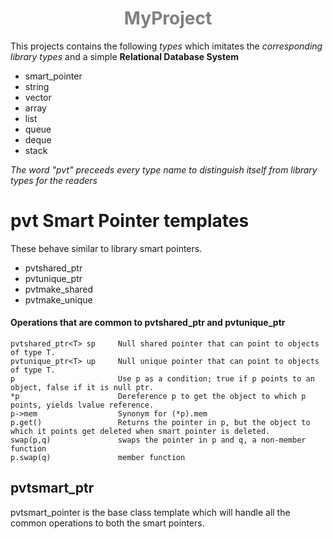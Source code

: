 <h1 style = "text-align : center; color : grey">MyProject</h1>

This projects contains the following *types* which imitates the *corresponding library types* and a simple **Relational Database System**
* smart_pointer
* string
* vector
* array
* list
* queue
* deque
* stack

*The word "pvt" preceeds every type name to distinguish itself from library types for the readers*

# pvt Smart Pointer templates 
These behave similar to library smart pointers.
* pvtshared_ptr 
* pvtunique_ptr
* pvtmake_shared
* pvtmake_unique

#### Operations that are common to pvtshared_ptr and pvtunique_ptr
    pvtshared_ptr<T> sp     Null shared pointer that can point to objects of type T.
    pvtunique_ptr<T> up     Null unique pointer that can point to objects of type T.
    p                       Use p as a condition; true if p points to an object, false if it is null ptr.
    *p                      Dereference p to get the object to which p points, yields lvalue reference.
    p->mem                  Synonym for (*p).mem
    p.get()                 Returns the pointer in p, but the object to which it points get deleted when smart pointer is deleted.
    swap(p,q)               swaps the pointer in p and q, a non-member function
    p.swap(q)               member function

## pvtsmart_ptr 
pvtsmart_pointer is the base class template which will handle all the common operations to both the smart pointers.
